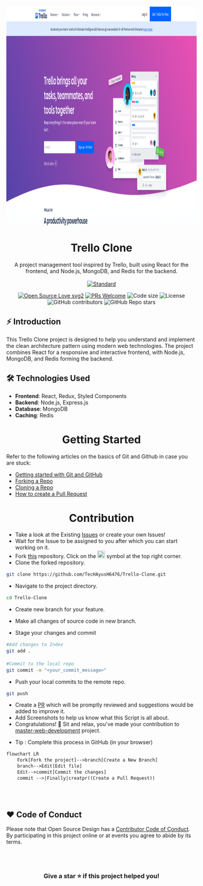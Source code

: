 <p align="center">
  <a href="your-website-link.com">
    <img alt="Trello Clone" width="900" height="580" src="./assets/Screenshot from 2024-10-13 16-44-35.png">
  </a>
</p>
<h1 align="center">Trello Clone</h1>

<div align="center">
  A project management tool inspired by Trello, built using React for the frontend, and Node.js, MongoDB, and Redis for the backend.
</div>

<br />

<div align="center">
  <!-- Standard -->
  <a href="https://standardjs.com">
    <img src="https://img.shields.io/badge/code%20style-standard-brightgreen.svg?style=flat-square"
      alt="Standard" />
  </a>

  [![Open Source Love svg2](https://badges.frapsoft.com/os/v2/open-source.svg?v=103)](https://github.com/ellerbrock/open-source-badges/)
  [![PRs Welcome](https://img.shields.io/badge/PRs-welcome-brightgreen.svg?style=flat-square)](http://makeapullrequest.com)
  <img src="https://img.shields.io/github/languages/code-size/your-github-username/trello-clone?style=flat-square" alt="Code size" />
  <img src="https://img.shields.io/github/license/your-github-username/trello-clone?style=flat-square" alt="License" />
  <img alt="GitHub contributors" src="https://img.shields.io/github/contributors/your-github-username/trello-clone?style=flat-square">
  <img alt="GitHub Repo stars" src="https://img.shields.io/github/stars/your-github-username/trello-clone?style=social">
</div>

## ⚡️  Introduction
This Trello Clone project is designed to help you understand and implement the clean architecture pattern using modern web technologies. The project combines React for a responsive and interactive frontend, with Node.js, MongoDB, and Redis forming the backend.

## 🛠️ Technologies Used
- **Frontend**: React, Redux, Styled Components
- **Backend**: Node.js, Express.js
- **Database**: MongoDB
- **Caching**: Redis



<center><h1 align="center">Getting Started  </h1></center>


Refer to the following articles on the basics of Git and Github in case you are stuck:

- [Getting started with Git and GitHub](https://towardsdatascience.com/getting-started-with-git-and-github-6fcd0f2d4ac6)
- [Forking a Repo](https://help.github.com/en/github/getting-started-with-github/fork-a-repo)
- [Cloning a Repo](https://help.github.com/en/desktop/contributing-to-projects/creating-a-pull-request)
- [How to create a Pull Request](https://opensource.com/article/19/7/create-pull-request-github)

<center><h1 align="center"> Contribution </h1></center>

<div align="center">



</div>

- Take a look at the Existing [Issues](https://github.com/TecHAyusH6476/Trello-Clone/issues) or create your own Issues!
- Wait for the Issue to be assigned to you after which you can start working on it.
- Fork [this](https://github.com/TecHAyusH6476/Trello-Clone) repository.
Click on the <a href="https://github.com/iamrahulmahato/master-web-development"><img src="./assets/image/git-fork_1.png" height="20" width="20"></a> symbol at the top right corner.
- Clone the forked repository.

```bash
git clone https://github.com/TecHAyusH6476/Trello-Clone.git
```
- Navigate to the project directory.

```bash
cd Trello-Clone
```
<p>
  
* Create new branch for your feature.

* Make all changes of source code in new branch.

 </p>
 
* Stage your changes and commit

```bash
#Add changes to Index
git add .

#Commit to the local repo
git commit -m "<your_commit_message>"
```
- Push your local commits to the remote repo.

```bash
git push
```
- Create a [PR](https://help.github.com/en/github/collaborating-with-issues-and-pull-requests/creating-a-pull-request)  which will be promptly reviewed and suggestions would be added to improve it.
- Add Screenshots to help us know what this Script is all about.
- Congratulations! 🎉 Sit and relax, you've made your contribution to [master-web-development](https://github.com/iamrahulmahato/master-web-development) project.

* Tip : Complete this process in GitHub (in your browser)

```mermaid
flowchart LR
    Fork[Fork the project]-->branch[Create a New Branch]
    branch-->Edit[Edit file]
    Edit-->commit[Commit the changes]
    commit -->|Finally|creatpr((Create a Pull Request))
    
 ```

<br>

  
## ❤️ Code of Conduct

Please note that Open Source Design has a [Contributor Code of Conduct](./CODE_OF_CONDUCT.md). By participating in this project online or at events you agree to abide by its terms.


<!-- ------------------------------------------------------------------------------------------------------------------------------------------------------->

<br>

  
<br>

<div align="center">

### Give a star ⭐️ if this project helped you!


</div>
